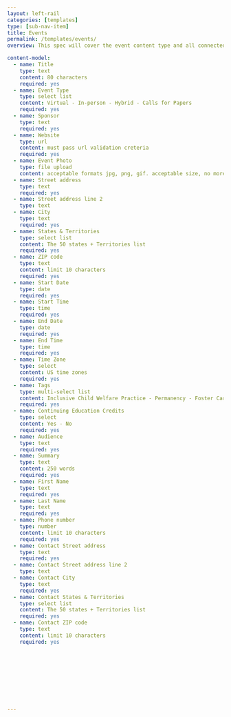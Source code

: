 ```yaml
---
layout: left-rail
categories: [templates]
type: [sub-nav-item]
title: Events 
permalink: /templates/events/
overview: This spec will cover the event content type and all connected templates. 

content-model:
  - name: Title
    type: text
    content: 80 characters
    required: yes
  - name: Event Type
    type: select list
    content: Virtual - In-person - Hybrid - Calls for Papers
    required: yes
  - name: Sponsor
    type: text
    required: yes
  - name: Website
    type: url
    content: must pass url validation creteria
    required: yes
  - name: Event Photo
    type: file upload
    content: acceptable formats jpg, png, gif. acceptable size, no more than 300 by 200 pixels
  - name: Street address
    type: text
    required: yes
  - name: Street address line 2
    type: text
  - name: City
    type: text
    required: yes
  - name: States & Territories
    type: select list
    content: The 50 states + Territories list
    required: yes
  - name: ZIP code
    type: text
    content: limit 10 characters
    required: yes
  - name: Start Date
    type: date
    required: yes
  - name: Start Time
    type: time
    required: yes
  - name: End Date
    type: date
    required: yes
  - name: End Time
    type: time
    required: yes
  - name: Time Zone
    type: select
    content: US time zones
    required: yes
  - name: Tags
    type: multi-select list
    content: Inclusive Child Welfare Practice - Permanency - Foster Care - Adoption - Child Abuse & Neglect - Preventing Abuse & Neglect - Casework Practice - Connecting Families with Services - Agency Leadership
    required: yes
  - name: Continuing Education Credits
    type: select
    content: Yes - No
    required: yes
  - name: Audience
    type: text
    required: yes
  - name: Summary
    type: text
    content: 250 words
    required: yes
  - name: First Name
    type: text
    required: yes
  - name: Last Name
    type: text
    required: yes
  - name: Phone number
    type: number
    content: limit 10 characters
    required: yes
  - name: Contact Street address
    type: text
    required: yes
  - name: Contact Street address line 2
    type: text
  - name: Contact City
    type: text
    required: yes
  - name: Contact States & Territories
    type: select list
    content: The 50 states + Territories list
    required: yes
  - name: Contact ZIP code
    type: text
    content: limit 10 characters
    required: yes
  

    







---
```

